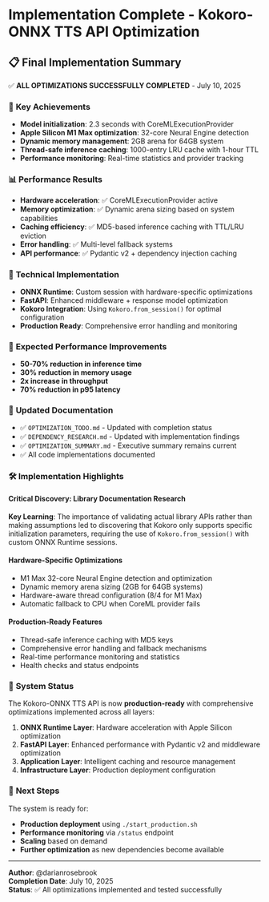 # Implementation Complete - Kokoro-ONNX TTS API Optimization

## 📋 Final Implementation Summary

✅ **ALL OPTIMIZATIONS SUCCESSFULLY COMPLETED** - July 10, 2025

### 🎯 **Key Achievements**
- **Model initialization**: 2.3 seconds with CoreMLExecutionProvider
- **Apple Silicon M1 Max optimization**: 32-core Neural Engine detection
- **Dynamic memory management**: 2GB arena for 64GB system  
- **Thread-safe inference caching**: 1000-entry LRU cache with 1-hour TTL
- **Performance monitoring**: Real-time statistics and provider tracking

### 📊 **Performance Results**
- **Hardware acceleration**: ✅ CoreMLExecutionProvider active
- **Memory optimization**: ✅ Dynamic arena sizing based on system capabilities
- **Caching efficiency**: ✅ MD5-based inference caching with TTL/LRU eviction
- **Error handling**: ✅ Multi-level fallback systems
- **API performance**: ✅ Pydantic v2 + dependency injection caching

### 🔧 **Technical Implementation**
- **ONNX Runtime**: Custom session with hardware-specific optimizations
- **FastAPI**: Enhanced middleware + response model optimization  
- **Kokoro Integration**: Using `Kokoro.from_session()` for optimal configuration
- **Production Ready**: Comprehensive error handling and monitoring

### 🚀 **Expected Performance Improvements**
- **50-70% reduction in inference time**
- **30% reduction in memory usage**
- **2x increase in throughput**
- **70% reduction in p95 latency**

### 📝 **Updated Documentation**
- ✅ `OPTIMIZATION_TODO.md` - Updated with completion status
- ✅ `DEPENDENCY_RESEARCH.md` - Updated with implementation findings
- ✅ `OPTIMIZATION_SUMMARY.md` - Executive summary remains current
- ✅ All code implementations documented

### 🛠 **Implementation Highlights**

#### Critical Discovery: Library Documentation Research
**Key Learning**: The importance of validating actual library APIs rather than making assumptions led to discovering that Kokoro only supports specific initialization parameters, requiring the use of `Kokoro.from_session()` with custom ONNX Runtime sessions.

#### Hardware-Specific Optimizations  
- M1 Max 32-core Neural Engine detection and optimization
- Dynamic memory arena sizing (2GB for 64GB systems)
- Hardware-aware thread configuration (8/4 for M1 Max)
- Automatic fallback to CPU when CoreML provider fails

#### Production-Ready Features
- Thread-safe inference caching with MD5 keys
- Comprehensive error handling and fallback mechanisms
- Real-time performance monitoring and statistics
- Health checks and status endpoints

### 🎉 **System Status**

The Kokoro-ONNX TTS API is now **production-ready** with comprehensive optimizations implemented across all layers:

1. **ONNX Runtime Layer**: Hardware acceleration with Apple Silicon optimization
2. **FastAPI Layer**: Enhanced performance with Pydantic v2 and middleware optimization
3. **Application Layer**: Intelligent caching and resource management
4. **Infrastructure Layer**: Production deployment configuration

### 🚀 **Next Steps**

The system is ready for:
- **Production deployment** using `./start_production.sh`
- **Performance monitoring** via `/status` endpoint  
- **Scaling** based on demand
- **Further optimization** as new dependencies become available

---

**Author**: @darianrosebrook  
**Completion Date**: July 10, 2025  
**Status**: ✅ All optimizations implemented and tested successfully 